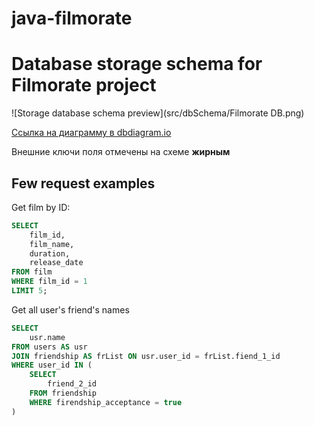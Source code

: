 # java-filmorate

# Database storage schema for Filmorate project
![Storage database schema preview](src/dbSchema/Filmorate DB.png)

[Ссылка на диаграмму в dbdiagram.io](https://dbdiagram.io/d/647cd9ac722eb774945e4b73)

Внешние ключи поля отмечены на схеме **жирным**

## Few request examples

Get film by ID:
```sql
SELECT
    film_id,
    film_name,
    duration,
    release_date
FROM film
WHERE film_id = 1
LIMIT 5;
```
Get all user's friend's names
```sql
SELECT
    usr.name
FROM users AS usr
JOIN friendship AS frList ON usr.user_id = frList.fiend_1_id
WHERE user_id IN (
    SELECT
        friend_2_id
    FROM friendship
    WHERE firendship_acceptance = true
)
   
```

